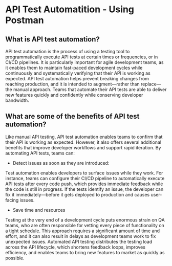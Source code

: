 # API Test Automatition - Using Postman

## What is API test automation?
API test automation is the process of using a testing tool to programmatically execute API tests at certain times or frequencies, or in CI/CD pipelines. It is particularly important for agile development teams, as it enables them to maintain fast-paced development cycles while continuously and systematically verifying that their API is working as expected. API test automation helps prevent breaking changes from reaching production, and it is intended to augment—rather than replace—the manual approach. Teams that automate their API tests are able to deliver new features quickly and confidently while conserving developer bandwidth.

## What are some of the benefits of API test automation?
Like manual API testing, API test automation enables teams to confirm that their API is working as expected. However, it also offers several additional benefits that improve developer workflows and support rapid iteration. By automating API tests, teams can:

* Detect issues as soon as they are introduced:


Test automation enables developers to surface issues while they work. For instance, teams can configure their CI/CD pipeline to automatically execute API tests after every code push, which provides immediate feedback while the code is still in progress. If the tests identify an issue, the developer can fix it immediately—before it gets deployed to production and causes user-facing issues.

* Save time and resources

  
Testing at the very end of a development cycle puts enormous strain on QA teams, who are often responsible for vetting every piece of functionality on a tight schedule. This approach requires a significant amount of time and effort, and it can also result in delays as development teams work to fix unexpected issues. Automated API testing distributes the testing load across the API lifecycle, which shortens feedback loops, improves efficiency, and enables teams to bring new features to market as quickly as possible.
